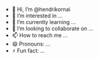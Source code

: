 - 👋 Hi, I’m @hendrikornai
- 👀 I’m interested in ...
- 🌱 I’m currently learning ...
- 💞️ I’m looking to collaborate on ...
- 📫 How to reach me ...
- 😄 Pronouns: ...
- ⚡ Fun fact: ...

<!---
hendrikornai/hendrikornai is a ✨ special ✨ repository because its `README.md` (this file) appears on your GitHub profile.
You can click the Preview link to take a look at your changes.
--->
